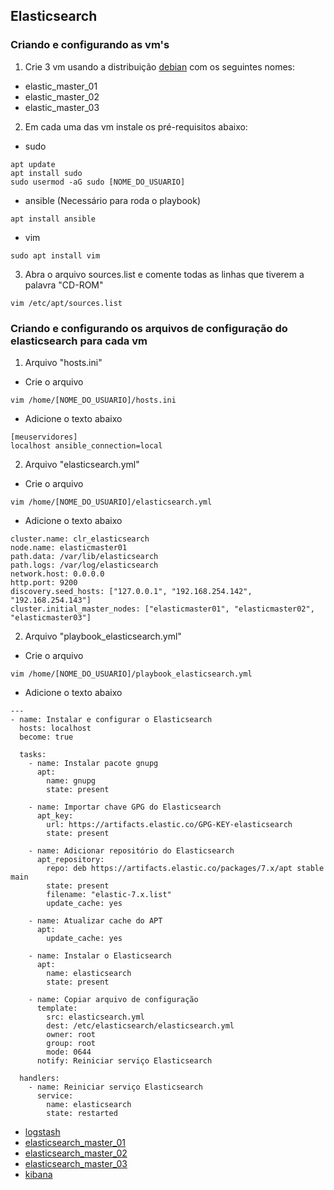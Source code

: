 ## Elasticsearch

### Criando e configurando as vm's
1) Crie 3 vm usando a distribuição [debian](https://www.debian.org/CD/http-ftp/) com os seguintes nomes:
- elastic_master_01
- elastic_master_02
- elastic_master_03

2) Em cada uma das vm instale os pré-requisitos abaixo:
* sudo
```
apt update
apt install sudo
sudo usermod -aG sudo [NOME_DO_USUARIO]
```
* ansible (Necessário para roda o playbook)
```
apt install ansible
```

* vim
```
sudo apt install vim
```

3) Abra o arquivo sources.list e comente todas as linhas que tiverem a palavra "CD-ROM"
```
vim /etc/apt/sources.list
```

### Criando e configurando os arquivos de configuração do elasticsearch para cada vm

1) Arquivo "hosts.ini"
* Crie o arquivo
```
vim /home/[NOME_DO_USUARIO]/hosts.ini
```
* Adicione o texto abaixo
```
[meuservidores]
localhost ansible_connection=local
```

2) Arquivo "elasticsearch.yml"
* Crie o arquivo
```
vim /home/[NOME_DO_USUARIO]/elasticsearch.yml
```
* Adicione o texto abaixo
```
cluster.name: clr_elasticsearch
node.name: elasticmaster01
path.data: /var/lib/elasticsearch
path.logs: /var/log/elasticsearch
network.host: 0.0.0.0
http.port: 9200
discovery.seed_hosts: ["127.0.0.1", "192.168.254.142", "192.168.254.143"]
cluster.initial_master_nodes: ["elasticmaster01", "elasticmaster02", "elasticmaster03"]
```

2) Arquivo "playbook_elasticsearch.yml"
* Crie o arquivo
```
vim /home/[NOME_DO_USUARIO]/playbook_elasticsearch.yml
```
* Adicione o texto abaixo
```
---
- name: Instalar e configurar o Elasticsearch
  hosts: localhost
  become: true

  tasks:
    - name: Instalar pacote gnupg
      apt:
        name: gnupg
        state: present
  
    - name: Importar chave GPG do Elasticsearch
      apt_key:
        url: https://artifacts.elastic.co/GPG-KEY-elasticsearch
        state: present

    - name: Adicionar repositório do Elasticsearch
      apt_repository:
        repo: deb https://artifacts.elastic.co/packages/7.x/apt stable main
        state: present
        filename: "elastic-7.x.list"
        update_cache: yes

    - name: Atualizar cache do APT
      apt:
        update_cache: yes

    - name: Instalar o Elasticsearch
      apt:
        name: elasticsearch
        state: present

    - name: Copiar arquivo de configuração
      template:
        src: elasticsearch.yml
        dest: /etc/elasticsearch/elasticsearch.yml
        owner: root
        group: root
        mode: 0644
      notify: Reiniciar serviço Elasticsearch

  handlers:
    - name: Reiniciar serviço Elasticsearch
      service:
        name: elasticsearch
        state: restarted
```


- [logstash](https://github.com/thiagoautran/logstash.elasticsearch.kibana.playbook/blob/main/v2/exemplo/logstash/README.md)
- [elasticsearch_master_01](https://github.com/thiagoautran/logstash.elasticsearch.kibana.playbook/blob/main/v2/exemplo/elastic_mater_01/README.md)
- [elasticsearch_master_02](https://github.com/thiagoautran/logstash.elasticsearch.kibana.playbook/blob/main/v2/exemplo/elastic_mater_02/README.md)
- [elasticsearch_master_03](https://github.com/thiagoautran/logstash.elasticsearch.kibana.playbook/blob/main/v2/exemplo/elastic_mater_03/README.md)
- [kibana](https://github.com/thiagoautran/logstash.elasticsearch.kibana.playbook/blob/main/v2/exemplo/kibana/README.md)